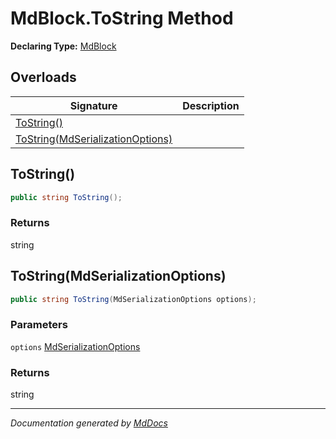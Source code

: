 ﻿# MdBlock.ToString Method

**Declaring Type:** [MdBlock](../index.md)

## Overloads

| Signature                                                           | Description |
| ------------------------------------------------------------------- | ----------- |
| [ToString()](#tostring)                                             |             |
| [ToString(MdSerializationOptions)](#tostringmdserializationoptions) |             |

## ToString()

```csharp
public string ToString();
```

### Returns

string

## ToString(MdSerializationOptions)

```csharp
public string ToString(MdSerializationOptions options);
```

### Parameters

`options`  [MdSerializationOptions](../../MdSerializationOptions/index.md)

### Returns

string

___

*Documentation generated by [MdDocs](https://github.com/ap0llo/mddocs)*

